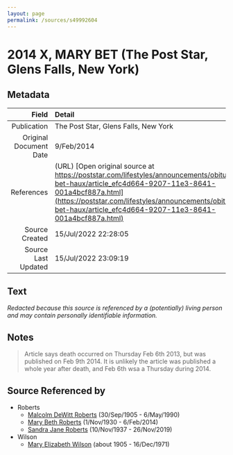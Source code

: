 ```yaml
---
layout: page
permalink: /sources/s49992604
---
```


# 2014 X, MARY BET (The Post Star, Glens Falls, New York)

## Metadata

Field | Detail
---:|:---
Publication | The Post Star, Glens Falls, New York
Original Document Date | 9/Feb/2014
References | (URL) [Open original source at https://poststar.com/lifestyles/announcements/obituaries/mary-bet-haux/article_efc4d664-9207-11e3-8641-001a4bcf887a.html](https://poststar.com/lifestyles/announcements/obituaries/mary-bet-haux/article_efc4d664-9207-11e3-8641-001a4bcf887a.html)
Source Created | 15/Jul/2022 22:28:05
Source Last Updated | 15/Jul/2022 23:09:19

## Text

_Redacted because this source is referenced by a (potentially) living person and may contain personally identifiable information._

## Notes

> Article says death occurred on Thursday Feb 6th 2013, but was published on Feb 9th 2014. It is unlikely the article was published a whole year after death, and Feb 6th wsa a Thursday during 2014.
>


## Source Referenced by

* Roberts
  * [Malcolm DeWitt Roberts](../people/@21721539@-malcolm-dewitt-roberts-b1905-9-30-d1990-5-6.md) (30/Sep/1905 - 6/May/1990)
  * [Mary Beth Roberts](../people/@44331192@-mary-beth-roberts-b1930-11-1-d2014-2-6.md) (1/Nov/1930 - 6/Feb/2014)
  * [Sandra Jane Roberts](../people/@40000604@-sandra-jane-roberts-b1937-11-10-d2019-11-26.md) (10/Nov/1937 - 26/Nov/2019)
* Wilson
  * [Mary Elizabeth Wilson](../people/@99819804@-mary-elizabeth-wilson-b1905-d1971-12-16.md) (about 1905 - 16/Dec/1971)
